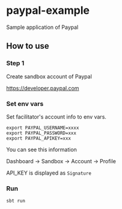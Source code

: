 # paypal-example
Sample application of Paypal

## How to use

### Step 1
Create sandbox account of Paypal

https://developer.paypal.com

### Set env vars
Set facilitator's account info to env vars.

```
export PAYPAL_USERNAME=xxxx
export PAYPAL_PASSWORD=xxx
export PAYPAL_APIKEY=xxx
```

You can see this information 

Dashboard -> Sandbox -> Account -> Profile

API_KEY is displayed as `Signature`

### Run

```
sbt run
```
